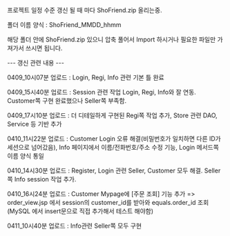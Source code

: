 프로젝트 일정 수준 갱신 될 때 마다 ShoFriend.zip 올리는중.

폴더 이름 양식 : ShoFriend_MMDD_hhmm

해당 폴더 안에 ShoFriend.zip 있으니 압축 풀어서 Import 하시거나 필요한 파일만 가져가서 쓰시면 됩니다.


--- 갱신 관련 내용 ---

0409_10시07분 업로드 : Login, Regi, Info 관련 기본 틀 완료

0409_15시40분 업로드 : Session 관련 작업 Login, Regi, Info와 잘 연동. Customer쪽 구현 완료했으나 Seller쪽 부족함.

0409_17시10분 업로드 : 더 디테일하게 구현된 Regi쪽 작업 추가, Store 관련 DAO, Service 등 기반 추가

0410_11시22분 업로드 : Customer Login 오류 해결(비밀번호가 일치하면 다른 ID가 세션으로 넘어갔음), Info 페이지에서 이름/전화번호/주소 수정 기능, Login 메서드쪽 이름 양식 통일

0410_14시30분 업로드 : Register, Login 관련 Seller, Customer 모두 해결. Seller쪽 Info session 작업 추가.

0410_16시24분 업로드 : Customer Mypage에 [주문 조회] 기능 추가 => order_view.jsp 에서 session의 customer_id를 받아와 equals.order_id 조회 (MySQL 에서 insert문으로 직접 추가해서 테스트 해야함)

0411_10시40분 업로드 : Info관련 Seller쪽 모두 구현
